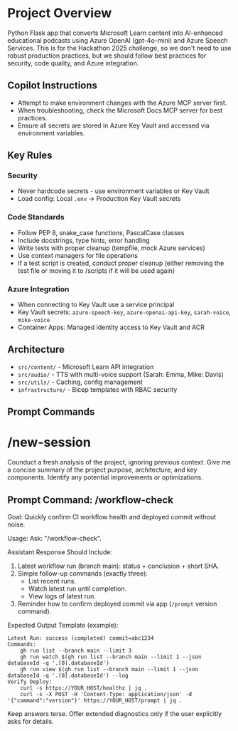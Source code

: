 #  Project Overview
Python Flask app that converts Microsoft Learn content into AI-enhanced educational podcasts using Azure OpenAI (gpt-4o-mini) and Azure Speech Services. This is for the Hackathon 2025 challenge, so we don't need to use robust production practices, but we should follow best practices for security, code quality, and Azure integration.

## Copilot Instructions
- Attempt to make environment changes with the Azure MCP server first.
- When troubleshooting, check the Microsoft Docs MCP server for best practices.
- Ensure all secrets are stored in Azure Key Vault and accessed via environment variables.

## Key Rules

### Security
- Never hardcode secrets - use environment variables or Key Vault
- Load config: Local `.env` → Production Key Vault secrets

### Code Standards
- Follow PEP 8, snake_case functions, PascalCase classes
- Include docstrings, type hints, error handling
- Write tests with proper cleanup (tempfile, mock Azure services)
- Use context managers for file operations
- If a test script is created, conduct proper cleanup (either removing the test file or moving it to /scripts if it will be used again)

### Azure Integration
- When connecting to Key Vault use a service principal
- Key Vault secrets: `azure-speech-key`, `azure-openai-api-key`, `sarah-voice`, `mike-voice`
- Container Apps: Managed identity access to Key Vault and ACR

## Architecture
- `src/content/` - Microsoft Learn API integration
- `src/audio/` - TTS with multi-voice support (Sarah: Emma, Mike: Davis)
- `src/utils/` - Caching, config management
- `infrastructure/` - Bicep templates with RBAC security

## Prompt Commands

# /new-session
Counduct a fresh analysis of the project, ignoring previous context. Give me a concise summary of the project purpose, architecture, and key components. Identify any potential improvements or optimizations.

## Prompt Command: /workflow-check

Goal: Quickly confirm CI workflow health and deployed commit without noise.

Usage: Ask: "/workflow-check".

Assistant Response Should Include:
1. Latest workflow run (branch main): status + conclusion + short SHA.
2. Simple follow-up commands (exactly three):
	 - List recent runs.
	 - Watch latest run until completion.
	 - View logs of latest run.
3. Reminder how to confirm deployed commit via app (`/prompt` version command).

Expected Output Template (example):
```
Latest Run: success (completed) commit=abc1234
Commands:
	gh run list --branch main --limit 3
	gh run watch $(gh run list --branch main --limit 1 --json databaseId -q '.[0].databaseId')
	gh run view $(gh run list --branch main --limit 1 --json databaseId -q '.[0].databaseId') --log
Verify Deploy:
	curl -s https://YOUR_HOST/healthz | jq .
	curl -s -X POST -H 'Content-Type: application/json' -d '{"command":"version"}' https://YOUR_HOST/prompt | jq .
```

Keep answers terse. Offer extended diagnostics only if the user explicitly asks for details.
